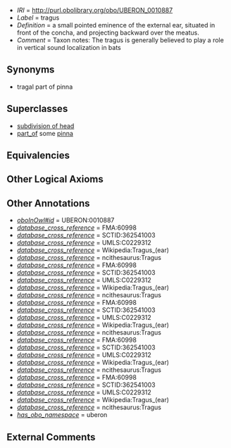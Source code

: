  * *IRI* = http://purl.obolibrary.org/obo/UBERON_0010887
 * *Label* = tragus
 * *Definition* = a small pointed eminence of the external ear, situated in front of the concha, and projecting backward over the meatus.
 * *Comment* = Taxon notes: The tragus is generally believed to play a role in vertical sound localization in bats

## Synonyms

 * tragal part of pinna

## Superclasses

 * [subdivision of head](../../UBERON/44/UBERON_0001444.md)
 * [part_of](../../BFO/50/BFO_0000050.md) some [pinna](../../UBERON/57/UBERON_0001757.md)

## Equivalencies


## Other Logical Axioms


## Other Annotations

 * *[oboInOwl#id](../../id/oboInOwl#id.md)* = UBERON:0010887
 * *[database_cross_reference](../../ef/oboInOwl#hasDbXref.md)* = FMA:60998
 * *[database_cross_reference](../../ef/oboInOwl#hasDbXref.md)* = SCTID:362541003
 * *[database_cross_reference](../../ef/oboInOwl#hasDbXref.md)* = UMLS:C0229312
 * *[database_cross_reference](../../ef/oboInOwl#hasDbXref.md)* = Wikipedia:Tragus_(ear)
 * *[database_cross_reference](../../ef/oboInOwl#hasDbXref.md)* = ncithesaurus:Tragus
 * *[database_cross_reference](../../ef/oboInOwl#hasDbXref.md)* = FMA:60998
 * *[database_cross_reference](../../ef/oboInOwl#hasDbXref.md)* = SCTID:362541003
 * *[database_cross_reference](../../ef/oboInOwl#hasDbXref.md)* = UMLS:C0229312
 * *[database_cross_reference](../../ef/oboInOwl#hasDbXref.md)* = Wikipedia:Tragus_(ear)
 * *[database_cross_reference](../../ef/oboInOwl#hasDbXref.md)* = ncithesaurus:Tragus
 * *[database_cross_reference](../../ef/oboInOwl#hasDbXref.md)* = FMA:60998
 * *[database_cross_reference](../../ef/oboInOwl#hasDbXref.md)* = SCTID:362541003
 * *[database_cross_reference](../../ef/oboInOwl#hasDbXref.md)* = UMLS:C0229312
 * *[database_cross_reference](../../ef/oboInOwl#hasDbXref.md)* = Wikipedia:Tragus_(ear)
 * *[database_cross_reference](../../ef/oboInOwl#hasDbXref.md)* = ncithesaurus:Tragus
 * *[database_cross_reference](../../ef/oboInOwl#hasDbXref.md)* = FMA:60998
 * *[database_cross_reference](../../ef/oboInOwl#hasDbXref.md)* = SCTID:362541003
 * *[database_cross_reference](../../ef/oboInOwl#hasDbXref.md)* = UMLS:C0229312
 * *[database_cross_reference](../../ef/oboInOwl#hasDbXref.md)* = Wikipedia:Tragus_(ear)
 * *[database_cross_reference](../../ef/oboInOwl#hasDbXref.md)* = ncithesaurus:Tragus
 * *[database_cross_reference](../../ef/oboInOwl#hasDbXref.md)* = FMA:60998
 * *[database_cross_reference](../../ef/oboInOwl#hasDbXref.md)* = SCTID:362541003
 * *[database_cross_reference](../../ef/oboInOwl#hasDbXref.md)* = UMLS:C0229312
 * *[database_cross_reference](../../ef/oboInOwl#hasDbXref.md)* = Wikipedia:Tragus_(ear)
 * *[database_cross_reference](../../ef/oboInOwl#hasDbXref.md)* = ncithesaurus:Tragus
 * *[has_obo_namespace](../../ce/oboInOwl#hasOBONamespace.md)* = uberon

## External Comments

